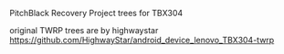 PitchBlack Recovery Project trees for TBX304

original TWRP trees are by highwaystar   https://github.com/HighwayStar/android_device_lenovo_TBX304-twrp

